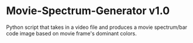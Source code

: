 # Movie-Spectrum-Generator v1.0
Python script that takes in a video file and produces a movie spectrum/bar code image based on movie frame's dominant colors.
